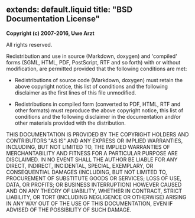 extends: default.liquid
title: "BSD Documentation License"
---

**Copyright (c) 2007-2016, Uwe Arzt**

All rights reserved.

Redistribution and use in source (Markdown, doxygen) and 'compiled' forms (SGML, HTML, PDF, PostScript, RTF and so forth) with
or without modification, are permitted provided that the following conditions are met:

* Redistributions of source code (Markdown, doxygen) must retain the above copyright notice, this list of conditions and the following
disclaimer as the first lines of this file unmodified.

* Redistributions in compiled form (converted to PDF, HTML, RTF and other formats) must reproduce
the above copyright notice, this list of conditions and the following disclaimer in the documentation and/or other materials provided with the distribution.

THIS DOCUMENTATION IS PROVIDED BY THE COPYRIGHT HOLDERS AND CONTRIBUTORS "AS IS" AND ANY EXPRESS OR IMPLIED WARRANTIES, INCLUDING, BUT NOT
LIMITED TO, THE IMPLIED WARRANTIES OF MERCHANTABILITY AND FITNESS FOR A PARTICULAR PURPOSE ARE DISCLAIMED. IN NO EVENT SHALL THE AUTHOR BE
LIABLE FOR ANY DIRECT, INDIRECT, INCIDENTAL, SPECIAL, EXEMPLARY, OR CONSEQUENTIAL DAMAGES (INCLUDING, BUT NOT LIMITED TO, PROCUREMENT
OF SUBSTITUTE GOODS OR SERVICES;
LOSS OF USE, DATA, OR PROFITS; OR BUSINESS INTERRUPTION) HOWEVER CAUSED AND ON ANY THEORY OF LIABILITY, WHETHER IN CONTRACT, STRICT LIABILITY,
OR TORT (INCLUDING NEGLIGENCE OR OTHERWISE) ARISING IN ANY WAY OUT OF THE USE OF THIS DOCUMENTATION, EVEN IF ADVISED OF THE POSSIBILITY OF SUCH DAMAGE.
